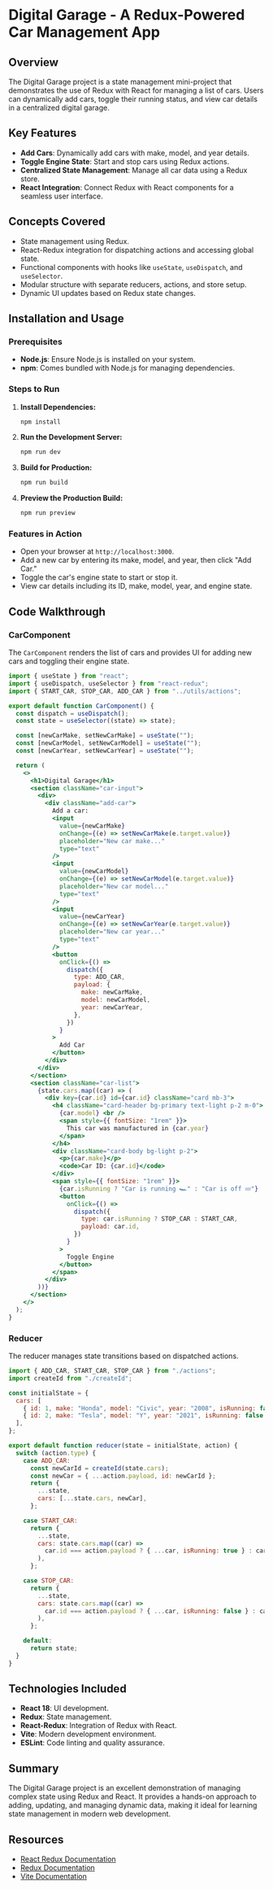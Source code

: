 # Digital Garage - A Redux-Powered Car Management App

## Overview

The Digital Garage project is a state management mini-project that demonstrates the use of Redux with React for managing a list of cars. Users can dynamically add cars, toggle their running status, and view car details in a centralized digital garage.

## Key Features

- **Add Cars**: Dynamically add cars with make, model, and year details.
- **Toggle Engine State**: Start and stop cars using Redux actions.
- **Centralized State Management**: Manage all car data using a Redux store.
- **React Integration**: Connect Redux with React components for a seamless user interface.

## Concepts Covered

- State management using Redux.
- React-Redux integration for dispatching actions and accessing global state.
- Functional components with hooks like `useState`, `useDispatch`, and `useSelector`.
- Modular structure with separate reducers, actions, and store setup.
- Dynamic UI updates based on Redux state changes.

## Installation and Usage

### Prerequisites

- **Node.js**: Ensure Node.js is installed on your system.
- **npm**: Comes bundled with Node.js for managing dependencies.

### Steps to Run

1. **Install Dependencies:**

   ```bash
   npm install
   ```

2. **Run the Development Server:**

   ```bash
   npm run dev
   ```

3. **Build for Production:**

   ```bash
   npm run build
   ```

4. **Preview the Production Build:**
   ```bash
   npm run preview
   ```

### Features in Action

- Open your browser at `http://localhost:3000`.
- Add a new car by entering its make, model, and year, then click "Add Car."
- Toggle the car's engine state to start or stop it.
- View car details including its ID, make, model, year, and engine state.

## Code Walkthrough

### CarComponent

The `CarComponent` renders the list of cars and provides UI for adding new cars and toggling their engine state.

```jsx
import { useState } from "react";
import { useDispatch, useSelector } from "react-redux";
import { START_CAR, STOP_CAR, ADD_CAR } from "../utils/actions";

export default function CarComponent() {
  const dispatch = useDispatch();
  const state = useSelector((state) => state);

  const [newCarMake, setNewCarMake] = useState("");
  const [newCarModel, setNewCarModel] = useState("");
  const [newCarYear, setNewCarYear] = useState("");

  return (
    <>
      <h1>Digital Garage</h1>
      <section className="car-input">
        <div>
          <div className="add-car">
            Add a car:
            <input
              value={newCarMake}
              onChange={(e) => setNewCarMake(e.target.value)}
              placeholder="New car make..."
              type="text"
            />
            <input
              value={newCarModel}
              onChange={(e) => setNewCarModel(e.target.value)}
              placeholder="New car model..."
              type="text"
            />
            <input
              value={newCarYear}
              onChange={(e) => setNewCarYear(e.target.value)}
              placeholder="New car year..."
              type="text"
            />
            <button
              onClick={() =>
                dispatch({
                  type: ADD_CAR,
                  payload: {
                    make: newCarMake,
                    model: newCarModel,
                    year: newCarYear,
                  },
                })
              }
            >
              Add Car
            </button>
          </div>
        </div>
      </section>
      <section className="car-list">
        {state.cars.map((car) => (
          <div key={car.id} id={car.id} className="card mb-3">
            <h4 className="card-header bg-primary text-light p-2 m-0">
              {car.model} <br />
              <span style={{ fontSize: "1rem" }}>
                This car was manufactured in {car.year}
              </span>
            </h4>
            <div className="card-body bg-light p-2">
              <p>{car.make}</p>
              <code>Car ID: {car.id}</code>
            </div>
            <span style={{ fontSize: "1rem" }}>
              {car.isRunning ? "Car is running 🏎️" : "Car is off 💤"}
              <button
                onClick={() =>
                  dispatch({
                    type: car.isRunning ? STOP_CAR : START_CAR,
                    payload: car.id,
                  })
                }
              >
                Toggle Engine
              </button>
            </span>
          </div>
        ))}
      </section>
    </>
  );
}
```

### Reducer

The reducer manages state transitions based on dispatched actions.

```javascript
import { ADD_CAR, START_CAR, STOP_CAR } from "./actions";
import createId from "./createId";

const initialState = {
  cars: [
    { id: 1, make: "Honda", model: "Civic", year: "2008", isRunning: false },
    { id: 2, make: "Tesla", model: "Y", year: "2021", isRunning: false },
  ],
};

export default function reducer(state = initialState, action) {
  switch (action.type) {
    case ADD_CAR:
      const newCarId = createId(state.cars);
      const newCar = { ...action.payload, id: newCarId };
      return {
        ...state,
        cars: [...state.cars, newCar],
      };

    case START_CAR:
      return {
        ...state,
        cars: state.cars.map((car) =>
          car.id === action.payload ? { ...car, isRunning: true } : car
        ),
      };

    case STOP_CAR:
      return {
        ...state,
        cars: state.cars.map((car) =>
          car.id === action.payload ? { ...car, isRunning: false } : car
        ),
      };

    default:
      return state;
  }
}
```

## Technologies Included

- **React 18**: UI development.
- **Redux**: State management.
- **React-Redux**: Integration of Redux with React.
- **Vite**: Modern development environment.
- **ESLint**: Code linting and quality assurance.

## Summary

The Digital Garage project is an excellent demonstration of managing complex state using Redux and React. It provides a hands-on approach to adding, updating, and managing dynamic data, making it ideal for learning state management in modern web development.

## Resources

- [React Redux Documentation](https://react-redux.js.org/introduction/getting-started)
- [Redux Documentation](https://redux.js.org/)
- [Vite Documentation](https://vitejs.dev/guide/)
